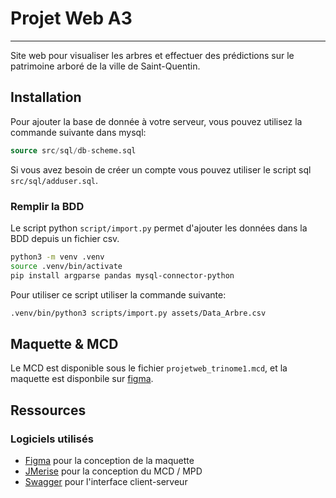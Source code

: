 # Projet Web A3

---

Site web pour visualiser les arbres et effectuer des prédictions sur le
patrimoine arboré de la ville de Saint-Quentin.

## Installation

Pour ajouter la base de donnée à votre serveur, vous pouvez utilisez la
commande suivante dans mysql:

```sql
source src/sql/db-scheme.sql
```

Si vous avez besoin de créer un compte vous pouvez utiliser le script sql
`src/sql/adduser.sql`.

### Remplir la BDD

Le script python `script/import.py` permet d'ajouter les données dans la BDD
depuis un fichier csv.

```bash
python3 -m venv .venv
source .venv/bin/activate
pip install argparse pandas mysql-connector-python
```

Pour utiliser ce script utiliser la commande suivante:

```bash
.venv/bin/python3 scripts/import.py assets/Data_Arbre.csv
```

## Maquette & MCD

Le MCD est disponible sous le fichier `projetweb_trinome1.mcd`, et la maquette
est disponbile sur [figma](https://www.figma.com/design/QCQlzCoyZcN3SnloqAFAnX/Untitled?node-id=0-1&t=U39GZnjTTXRKUf6q-1).

## Ressources

### Logiciels utilisés

- [Figma](https://www.figma.com/) pour la conception de la maquette  
- [JMerise](https://www.jfreesoft.com/JMerise/) pour la conception du MCD / MPD
- [Swagger](https://editor.swagger.io/) pour l'interface client-serveur  

